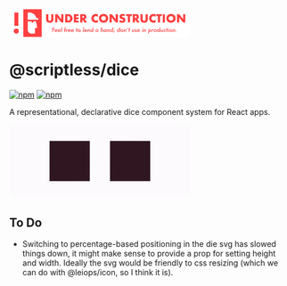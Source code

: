 <img src="./docs/under_construction_banner.png" width="325" />

# @scriptless/dice

[![npm](https://img.shields.io/npm/dt/@scriptless/dice.svg?style=flat-square)](https://www.npmjs.com/package/@scriptless/dice)
[![npm](https://img.shields.io/npm/v/@scriptless/dice.svg?style=flat-square)](https://www.npmjs.com/package/@scriptless/dice)

A representational, declarative dice component system for React apps.

<img src="./docs/rolling.gif" width="325" />




## To Do

* Switching to percentage-based positioning in the die svg has slowed things down, it might make sense to provide a prop for setting height and width. Ideally the svg would be friendly to css resizing (which we can do with @leiops/icon, so I think it is).